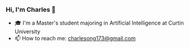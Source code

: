 ### Hi, I'm Charles 👋

- 🎓 I'm a Master's student majoring in Artificial Intelligence at Curtin University
- 📫 How to reach me: charlesong173@gmail.com

<!-- - 👯 I’m looking to collaborate on ...
- 🌱 I’m currently learning about Reinforcement Learning, Semantic Segmentation, Planning and Handling Uncertainty in Machine Learning and Industrial Automation and Robotics
- 🔭 I’m currently working on [ParkSpot Perth](https://parkspotperth.netlify.app/)
![Leetcode Stats](https://leetcode.card.workers.dev/charlesong?theme=default&font=baloo&extension=activity)
- 🔭 I’m currently working on LeetCode
- 📫 How to reach me: charlesong173@gmail.com
- 🤔 I’m looking for help with ...
- 💬 Ask me about ...
- 😄 Pronouns: ...
- ⚡ Fun fact: ... --!>

